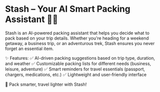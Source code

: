 # Stash – Your AI Smart Packing Assistant 🎒✨
Stash is an AI-powered packing assistant that helps you decide what to pack based on your trip details. Whether you're heading for a weekend getaway, a business trip, or an adventurous trek, Stash ensures you never forget an essential item.

✨ Features:
✅ AI-driven packing suggestions based on trip type, duration, and weather
✅ Customizable packing lists for different needs (business, leisure, adventure)
✅ Smart reminders for travel essentials (passport, chargers, medications, etc.)
✅ Lightweight and user-friendly interface

🚀 Pack smarter, travel lighter with Stash!
